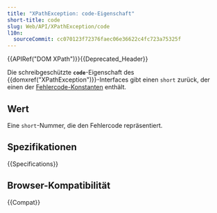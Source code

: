 ```yaml
---
title: "XPathException: code-Eigenschaft"
short-title: code
slug: Web/API/XPathException/code
l10n:
  sourceCommit: cc070123f72376faec06e36622c4fc723a75325f
---
```


{{APIRef("DOM XPath")}}{{Deprecated_Header}}

Die schreibgeschützte **`code`**-Eigenschaft des {{domxref("XPathException")}}-Interfaces gibt einen `short` zurück, der einen der [Fehlercode-Konstanten](/de/docs/Web/API/XPathException#constants) enthält.

## Wert

Eine `short`-Nummer, die den Fehlercode repräsentiert.

## Spezifikationen

{{Specifications}}

## Browser-Kompatibilität

{{Compat}}
